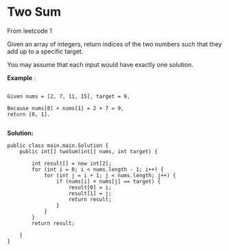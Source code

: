 # Two Sum

From leetcode 1


Given an array of integers, return indices of the two numbers such that they add up to a specific target.

You may assume that each input would have exactly one solution.

**Example** :

```

Given nums = [2, 7, 11, 15], target = 9,

Because nums[0] + nums[1] = 2 + 7 = 9,
return [0, 1].


```



**Solution:**


```
public class main.main.Solution {
    public int[] twoSum(int[] nums, int target) {

        int result[] = new int[2];
        for (int i = 0; i < nums.length - 1; i++) {
            for (int j = i + 1; j < nums.length; j++) {
                if (nums[i] + nums[j] == target) {
                    result[0] = i;
                    result[1] = j;
                    return result;
                }
            }
        }
        return result;

    }
}


```



